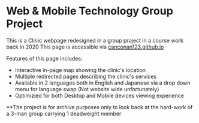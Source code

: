 # Web & Mobile Technology Group Project
This is a Clinic webpage redesigned in a group project in a course work back in 2020
This page is accessible via [canconan123.github.io](https://canconan123.github.io/First-Web-Project/)

Features of this page includes:
- Interactive in-page map showing the clinic's location
- Multiple redirected pages describing the clinic's services
- Available in 2 languages both in English and Japanese via a drop down menu for language swap (Not website wide unfortunately)
- Optimizied for both Desktop and Mobile devices viewing experience

**The project is for archive purposes only to look back at the hard-work of a 3-man group carrying 1 deadweight member
